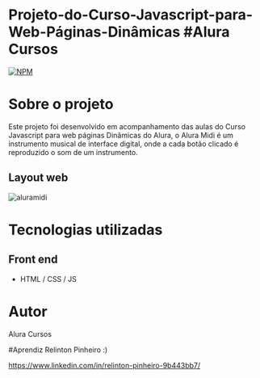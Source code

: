# Projeto-do-Curso-Javascript-para-Web-Páginas-Dinâmicas #Alura Cursos
[![NPM](https://img.shields.io/npm/l/react)](https://github.com/Relinton/AspNetCorePaginacaoDataTable/blob/main/LICENSE) 

# Sobre o projeto

Este projeto foi desenvolvido em acompanhamento das aulas do Curso Javascript para web páginas Dinâmicas do Alura, o Alura Midi é um instrumento musical de interface digital, onde a cada botão clicado é reproduzido o som de um instrumento. 

## Layout web
![aluramidi](https://user-images.githubusercontent.com/32855779/161648990-2e349064-7d81-4cab-b17f-154a282b45f6.png)

# Tecnologias utilizadas
## Front end
- HTML / CSS / JS

# Autor

Alura Cursos

#Aprendiz
Relinton Pinheiro :)

https://www.linkedin.com/in/relinton-pinheiro-9b443bb7/

